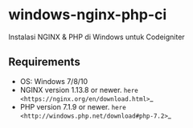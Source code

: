 # windows-nginx-php-ci
Instalasi NGINX &amp; PHP di Windows untuk Codeigniter

Requirements
---
- OS: Windows 7/8/10
- NGINX version 1.13.8 or newer. `here <https://nginx.org/en/download.html>`_
- PHP version 7.1.9 or newer. `here <http://windows.php.net/download#php-7.2>`_
